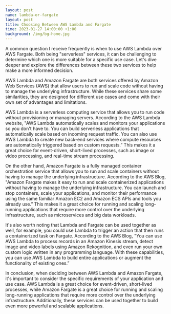 ```yaml
---
layout: post
name: lambda-or-fargate
layout: post
title: Choosing Between AWS Lambda and Fargate
time: 2023-01-27 14:00:00 +1:00
background: /img/bg-home.jpg
---
```


A common question I receive frequently is when to use AWS Lambda over AWS Fargate. Both being "serverless" services, it can be challenging to determine which one is more suitable for a specific use case. Let's dive deeper and explore the differences between these two services to help make a more informed decision.

AWS Lambda and Amazon Fargate are both services offered by Amazon Web Services (AWS) that allow users to run and scale code without having to manage the underlying infrastructure. While these services share some similarities, they are designed for different use cases and come with their own set of advantages and limitations.

AWS Lambda is a serverless computing service that allows you to run code without provisioning or managing servers. According to the AWS Lambda website, "AWS Lambda automatically scales and monitors your applications so you don't have to. You can build serverless applications that automatically scale based on incoming request traffic. You can also use AWS Lambda to create new back-end services where compute resources are automatically triggered based on custom requests.” This makes it a great choice for event-driven, short-lived processes, such as image or video processing, and real-time stream processing.

On the other hand, Amazon Fargate is a fully managed container orchestration service that allows you to run and scale containers without having to manage the underlying infrastructure. According to the AWS Blog, "Amazon Fargate makes it easy to run and scale containerized applications without having to manage the underlying infrastructure. You can launch and stop containers, scale your applications, and monitor their performance using the same familiar Amazon EC2 and Amazon ECS APIs and tools you already use.” This makes it a great choice for running and scaling long-running applications that require more control over the underlying infrastructure, such as microservices and big data workloads.

It's also worth noting that Lambda and Fargate can be used together as well, for example, you could use Lambda to trigger an action that then runs a containerized task on Fargate. According to the AWS Blog, "You can use AWS Lambda to process records in an Amazon Kinesis stream, detect image and video labels using Amazon Rekognition, and even run your own custom logic written in any programming language. With these capabilities, you can use AWS Lambda to build entire applications or augment the functionality of existing ones.”

In conclusion, when deciding between AWS Lambda and Amazon Fargate, it's important to consider the specific requirements of your application and use case. AWS Lambda is a great choice for event-driven, short-lived processes, while Amazon Fargate is a great choice for running and scaling long-running applications that require more control over the underlying infrastructure. Additionally, these services can be used together to build even more powerful and scalable applications.